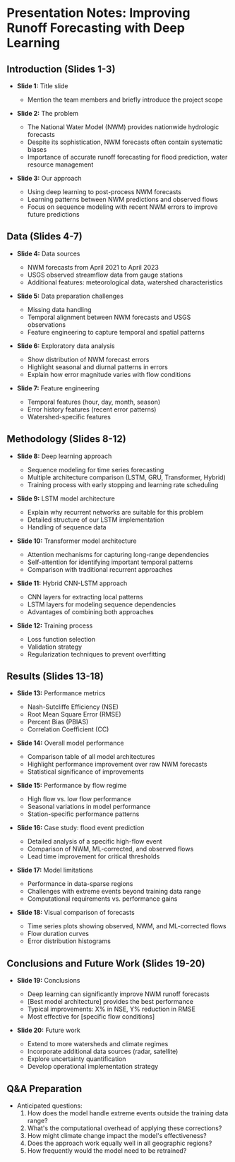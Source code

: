 # Presentation Notes: Improving Runoff Forecasting with Deep Learning

## Introduction (Slides 1-3)
- **Slide 1:** Title slide
  - Mention the team members and briefly introduce the project scope

- **Slide 2:** The problem
  - The National Water Model (NWM) provides nationwide hydrologic forecasts
  - Despite its sophistication, NWM forecasts often contain systematic biases
  - Importance of accurate runoff forecasting for flood prediction, water resource management

- **Slide 3:** Our approach
  - Using deep learning to post-process NWM forecasts
  - Learning patterns between NWM predictions and observed flows
  - Focus on sequence modeling with recent NWM errors to improve future predictions

## Data (Slides 4-7)
- **Slide 4:** Data sources
  - NWM forecasts from April 2021 to April 2023
  - USGS observed streamflow data from gauge stations
  - Additional features: meteorological data, watershed characteristics

- **Slide 5:** Data preparation challenges
  - Missing data handling
  - Temporal alignment between NWM forecasts and USGS observations
  - Feature engineering to capture temporal and spatial patterns

- **Slide 6:** Exploratory data analysis
  - Show distribution of NWM forecast errors
  - Highlight seasonal and diurnal patterns in errors
  - Explain how error magnitude varies with flow conditions

- **Slide 7:** Feature engineering
  - Temporal features (hour, day, month, season)
  - Error history features (recent error patterns)
  - Watershed-specific features

## Methodology (Slides 8-12)
- **Slide 8:** Deep learning approach
  - Sequence modeling for time series forecasting
  - Multiple architecture comparison (LSTM, GRU, Transformer, Hybrid)
  - Training process with early stopping and learning rate scheduling

- **Slide 9:** LSTM model architecture
  - Explain why recurrent networks are suitable for this problem
  - Detailed structure of our LSTM implementation
  - Handling of sequence data

- **Slide 10:** Transformer model architecture
  - Attention mechanisms for capturing long-range dependencies
  - Self-attention for identifying important temporal patterns
  - Comparison with traditional recurrent approaches

- **Slide 11:** Hybrid CNN-LSTM approach
  - CNN layers for extracting local patterns
  - LSTM layers for modeling sequence dependencies
  - Advantages of combining both approaches

- **Slide 12:** Training process
  - Loss function selection
  - Validation strategy
  - Regularization techniques to prevent overfitting

## Results (Slides 13-18)
- **Slide 13:** Performance metrics
  - Nash-Sutcliffe Efficiency (NSE)
  - Root Mean Square Error (RMSE)
  - Percent Bias (PBIAS)
  - Correlation Coefficient (CC)

- **Slide 14:** Overall model performance
  - Comparison table of all model architectures
  - Highlight performance improvement over raw NWM forecasts
  - Statistical significance of improvements

- **Slide 15:** Performance by flow regime
  - High flow vs. low flow performance
  - Seasonal variations in model performance
  - Station-specific performance patterns

- **Slide 16:** Case study: flood event prediction
  - Detailed analysis of a specific high-flow event
  - Comparison of NWM, ML-corrected, and observed flows
  - Lead time improvement for critical thresholds

- **Slide 17:** Model limitations
  - Performance in data-sparse regions
  - Challenges with extreme events beyond training data range
  - Computational requirements vs. performance gains

- **Slide 18:** Visual comparison of forecasts
  - Time series plots showing observed, NWM, and ML-corrected flows
  - Flow duration curves
  - Error distribution histograms

## Conclusions and Future Work (Slides 19-20)
- **Slide 19:** Conclusions
  - Deep learning can significantly improve NWM runoff forecasts
  - [Best model architecture] provides the best performance
  - Typical improvements: X% in NSE, Y% reduction in RMSE
  - Most effective for [specific flow conditions]

- **Slide 20:** Future work
  - Extend to more watersheds and climate regimes
  - Incorporate additional data sources (radar, satellite)
  - Explore uncertainty quantification
  - Develop operational implementation strategy

## Q&A Preparation
- Anticipated questions:
  1. How does the model handle extreme events outside the training data range?
  2. What's the computational overhead of applying these corrections?
  3. How might climate change impact the model's effectiveness?
  4. Does the approach work equally well in all geographic regions?
  5. How frequently would the model need to be retrained?
